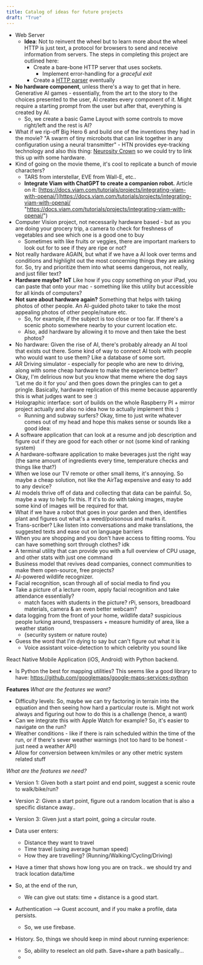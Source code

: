 ```yaml
---
title: Catalog of ideas for future projects
draft: "True"
---
```

- Web Server
	- **Idea**: Not to reinvent the wheel but to learn more about the wheel HTTP is just text, a protocol for browsers to send and receive information from servers. The steps in completing this project are outlined here:
		- Create a bare-bone HTTP server that uses sockets.
		    - Implement error-handling for a _graceful exit_
		- Create a [HTTP parser](https://en.wikipedia.org/wiki/Recursive_descent_parser) eventually
- **No hardware component**, unless there's a way to get that in here. Generative AI games - essentially, from the art to the story to the choices presented to the user, AI creates every component of it. Might require a starting prompt from the user but after that, everything is created by AI.
	- So, we create a basic Game Layout with some controls to move right/left and the rest is AI?
- What if we rip-off Big Hero 6 and build one of the inventions they had in the movie? "A swarm of tiny microbots that can link together in any configuration using a neural transmitter" - HTN provides eye-tracking technology and also this thing: [Neurosity Crown](https://my.hackthenorth.com/hacker/hardware/items/?search=Lottery) so we could try to link this up with some hardware.
- Kind of going on the movie theme, it's cool to replicate a bunch of movie characters?
	- TARS from interstellar, EVE from Wall-E, etc..
	- **Integrate Viam with ChatGPT to create a companion robot.** Article on it: [https://docs.viam.com/tutorials/projects/integrating-viam-with-openai/](https://docs.viam.com/tutorials/projects/integrating-viam-with-openai/ "https://docs.viam.com/tutorials/projects/integrating-viam-with-openai/")
- Computer Vision project, not necessarily hardware based - but as you are doing your grocery trip, a camera to check for freshness of vegetables and see which one is a good one to buy
	- Sometimes with like fruits or veggies, there are important markers to look out for to see if they are ripe or not?
- Not really hardware AGAIN, but what if we have a AI look over terms and conditions and highlight out the most concerning things they are asking for. So, try and prioritize them into what seems dangerous, not really, and just filler text?
- **Hardware maybe? IoT** Like how if you copy something on your iPad, you can paste that onto your mac - something like this utility but accessible for all kinds of computers?
- **Not sure about hardware again?** Something that helps with taking photos of other people. An AI-guided photo taker to take the most appealing photos of other people/nature etc.
	- So, for example, if the subject is too close or too far. If there's a scenic photo somewhere nearby to your current location etc.
	- Also, add hardware by allowing it to move and then take the best photos?
- No hardware: Given the rise of AI, there's probably already an AI tool that exists out there. Some kind of way to connect AI tools with people who would want to use them? Like a database of some sort.
- AR Driving simulator - especially for people who are new to driving, along with some cheap hardware to make the experience better?
- Okay, I'm delirious now but you know that meme where the dog says 'Let me do it for you' and then goes down the pringles can to get a pringle. Basically, hardware replication of this meme because apparently this is what judges want to see :)
- Holographic interface: sort of builds on the whole Raspberry PI + mirror project actually and also no idea how to actually implement this :)
	- Running and subway surfers?
Okay, time to just write whatever comes out of my head and hope this makes sense or sounds like a good idea:
- A software application that can look at a resume and job description and figure out if they are good for each other or not (some kind of ranking system)
- A hardware-software application to make beverages just the right way (the same amount of ingredients every time, temperature checks and things like that?)
- When we lose our TV remote or other small items, it's annoying. So maybe a cheap solution, not like the AirTag expensive and easy to add to any device?
- AI models thrive off of data and collecting that data can be painful. So, maybe a way to help fix this. If it's to do with taking images, maybe some kind of images will be required for that.
- What if we have a robot that goes in your garden and then, identifies plant and figures out what's a weed/poisonous and marks it.
- Trans-scriber? Like listen into conversations and make translations, the suggested texts and ease out on language barriers
- When you are shopping and you don't have access to fitting rooms. You can have something sort through clothes? idk
- A terminal utility that can provide you with a full overview of CPU usage, and other stats with just one command 
- Business model that revives dead companies, connect communities to make them open-source, free projects?
- AI-powered wildlife recognizer.
- Facial recognition, scan through all of social media to find you
- Take a picture of a lecture room, apply facial recognition and take attendance essentially?
	- match faces with students in the picture?
rPi, sensors, breadboard materials, camera & an even better webcam?
- data logging from the front of your home, wildlife data? suspicious people lurking around, trespassers + measure humidity of area, like a weather station
	- {security system or nature route}
- Guess the word that I'm dying to say but can't figure out what it is
	- Voice assistant 
voice-detection to which celebrity you sound like




React Native Mobile Application (iOS, Android) with Python backend. 
- Is Python the best for mapping utilities? This seems like a good library to have: https://github.com/googlemaps/google-maps-services-python

**Features**
*What are the features we want?*
- Difficulty levels: So, maybe we can try factoring in terrain into the equation and then seeing how hard a particular route is. Might not work always and figuring out how to do this is a challenge (hence, a want)
- Can we integrate this with Apple Watch for example? So, it's easier to navigate on the run?
- Weather conditions - like if there is rain scheduled within the time of the run, or if there's sever weather warnings (not too hard to be honest - just need a weather API)
- Allow for conversion between km/miles or any other metric system related stuff

*What are the features we need?*
- Version 1: Given both a start point and end point, suggest a scenic route to walk/bike/run?
- Version 2: Given a start point, figure out a random location that is also a specific distance away..
- Version 3: Given just a start point, going a circular route.

- Data user enters: 
	- Distance they want to travel 
	- Time travel (using average human speed)
	- How they are travelling? (Running/Walking/Cycling/Driving)
- Have a timer that shows how long you are on track.. we should try and track location data/time

- So, at the end of the run,
	- We can give out stats: time + distance is a good start.
- Authentication --> Guest account, and if you make a profile, data persists. 
	- So, we use firebase.
- History. So, things we should keep in mind about running experience:
	- So, ability to reselect an old path. Save+share a path basically...
	- 

